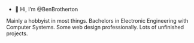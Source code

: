 - 👋 Hi, I’m @BenBrotherton

Mainly a hobbyist in most things. Bachelors in Electronic Engineering with Computer Systems. Some web design professionally. Lots of unfinished projects.

